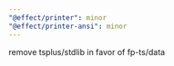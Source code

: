 ```yaml
---
"@effect/printer": minor
"@effect/printer-ansi": minor
---
```


remove tsplus/stdlib in favor of fp-ts/data
